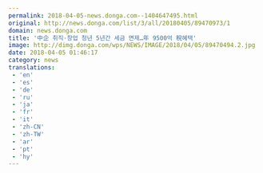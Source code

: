 ```yaml
---
permalink: 2018-04-05-news.donga.com--1404647495.html
original: http://news.donga.com/list/3/all/20180405/89470973/1
domain: news.donga.com
title: '中企 취직·창업 청년 5년간 세금 면제…年 9500억 稅혜택'
image: http://dimg.donga.com/wps/NEWS/IMAGE/2018/04/05/89470494.2.jpg
date: 2018-04-05 01:46:17
category: news
translations: 
 - 'en'
 - 'es'
 - 'de'
 - 'ru'
 - 'ja'
 - 'fr'
 - 'it'
 - 'zh-CN'
 - 'zh-TW'
 - 'ar'
 - 'pt'
 - 'hy'
---
```


